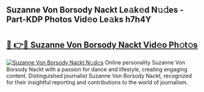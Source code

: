 ## Suzanne Von Borsody Nackt Le𝚊k𝚎d N𝚞𝚍es - Part-KDP Photos Vid𝚎o Le𝚊ks h7h4Y

# <h2><a href="http://fbaskjz.evod.top/?m=Suzanne+Von+Borsody+Nackt">🔗 👉🔴 Suzanne Von Borsody Nackt Vid𝚎o Ph𝚘t𝚘s</a></h2>

[![Suzanne Von Borsody Nackt N𝚞d𝚎s](https://i.imgur.com/8V9OHl7.gif)](http://fbaskjz.evod.top/?m=Suzanne+Von+Borsody+Nackt)
Online personality Suzanne Von Borsody Nackt with a passion for dance and lifestyle, creating engaging content. Distinguished journalist Suzanne Von Borsody Nackt, recognized for their insightful reporting and contributions to the world of journalism. 
